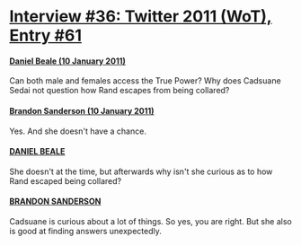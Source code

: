 # [Interview #36: Twitter 2011 (WoT), Entry #61](https://www.theoryland.com/intvmain.php?i=36#61)

#### [Daniel Beale (10 January 2011)](http://twitter.com/Tanacious21/status/24549288302354432)

Can both male and females access the True Power? Why does Cadsuane Sedai not question how Rand escapes from being collared?

#### [Brandon Sanderson (10 January 2011)](http://twitter.com/BrandSanderson/status/24550213368680448)

Yes. And she doesn't have a chance.

#### [DANIEL BEALE](http://twitter.com/Tanacious21/status/24552102474813440)

She doesn't at the time, but afterwards why isn't she curious as to how Rand escaped being collared?

#### [BRANDON SANDERSON](http://twitter.com/BrandSanderson/status/24565337777246209)

Cadsuane is curious about a lot of things. So yes, you are right. But she also is good at finding answers unexpectedly.

